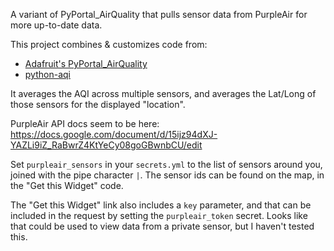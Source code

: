 A variant of PyPortal_AirQuality that pulls sensor data from PurpleAir for more up-to-date data.

This project combines & customizes code from:

- [Adafruit's PyPortal_AirQuality](https://learn.adafruit.com/pyportal-air-quality-display/code-pyportal-with-circuitpython)
- [python-aqi](https://github.com/hrbonz/python-aqi)

It averages the AQI across multiple sensors, and averages the Lat/Long of those sensors for the displayed "location".

PurpleAir API docs seem to be here:
https://docs.google.com/document/d/15ijz94dXJ-YAZLi9iZ_RaBwrZ4KtYeCy08goGBwnbCU/edit

Set `purpleair_sensors` in your `secrets.yml` to the list of sensors around you, joined with the pipe character `|`. The sensor ids can be found on the map, in the "Get this Widget" code.

The "Get this Widget" link also includes a `key` parameter, and that can be included in the request by setting the `purpleair_token` secret. Looks like that could be used to view data from a private sensor, but I haven't tested this.
